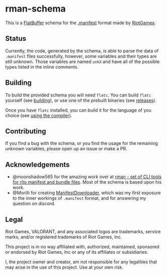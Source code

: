# rman-schema

This is a [FlatBuffer][flatbuffers] schema for the [.manifest][manifest] format made by
[RiotGames][riot-games].

## Status

Currently, the code, generated by the schema, is able to parse the data of `.manifest` files
successfully, however, some variables and their types are still unknown. Those variables are
named `unkX` and have all of the possible types listed in the inline comments.

## Building

To build the provided schema you will need `flatc`. You can build `flatc` yourself (see
[building][flatbuffers-guide-building]), or use one of the prebuilt binaries (see
[releases][flatbuffers-releases]).

Once you have `flatc` installed, you can build it for the language of you choice (see
[using the compiler][flatbuffers-guide-using-schema-compiler]).

## Contributing

If you find a bug with the schema, or you find the usage for the remaining unknown variables,
please open up an issue or make a PR.

## Acknowledgements

- @moonshadow565 for the amazing work over at
[rman - set of CLI tools for rito manifest and bundle files][moonshadow565-rman]. Most of the
schema is based upon his work.
- @Morilli for creating [ManifestDownloader][morilli-manifest-downloader], which was my first
exposure to the inner workings of `.manifest` format, and for answering my question on discord.

## Legal

Riot Games, VALORANT, and any associated logos are trademarks, service marks, and/or registered
trademarks of Riot Games, Inc.

This project is in no way affiliated with, authorized, maintained, sponsored or endorsed by Riot
Games, Inc or any of its affiliates or subsidiaries.

I, the project owner and creator, am not responsible for any legalities that may arise in the use
of this project. Use at your own risk.


[flatbuffers]: https://github.com/google/flatbuffers
[flatbuffers-guide-building]: https://google.github.io/flatbuffers/flatbuffers_guide_building.html
[flatbuffers-guide-using-schema-compiler]: https://google.github.io/flatbuffers/flatbuffers_guide_using_schema_compiler.html
[flatbuffers-releases]: https://github.com/google/flatbuffers/releases
[manifest]: https://technology.riotgames.com/news/supercharging-data-delivery-new-league-patcher
[moonshadow565-rman]: https://github.com/moonshadow565/rman
[morilli-manifest-downloader]: https://github.com/Morilli/ManifestDownloader
[riot-games]: https://www.riotgames.com
